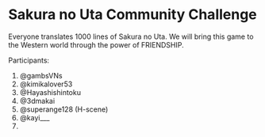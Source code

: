 # Sakura no Uta Community Challenge

Everyone translates 1000 lines of Sakura no Uta. We will bring this game to the Western world through the power of FRIENDSHIP.

Participants:

1. @gambsVNs
2. @kimikalover53
3. @Hayashishintoku
4. @3dmakai
5. @superange128 (H-scene)
6. @kayi___
7. 
